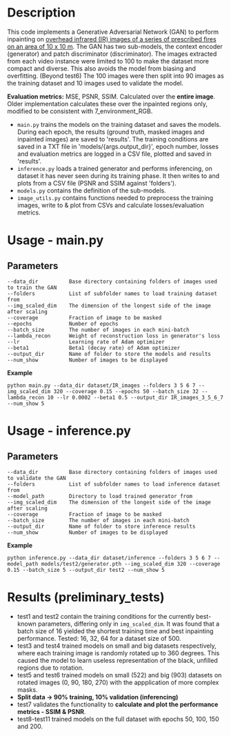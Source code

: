 # Description
This code implements a Generative Adversarial Network (GAN) to perform inpainting on [overhead infrared (IR) images of a series of prescribed fires on an area of 10 x 10 m](https://www.fs.usda.gov/rds/archive/catalog/RDS-2022-0076). The GAN has two sub-models, the context encoder (generator) and patch discriminator (discriminator). The images extracted from each video instance were limited to 100 to make the dataset more compact and diverse. This also avoids the model from biasing and overfitting. (Beyond test6) The 100 images were then split into 90 images as the training dataset and 10 images used to validate the model.

**Evaluation metrics:** MSE, PSNR, SSIM. Calculated over the **entire image**. Older implementation calculates these over the inpainted regions only, modified to be consistent with 7_environment_RGB.

- `main.py` trains the models on the training dataset and saves the models. During each epoch, the results (ground truth, masked images and inpainted images) are saved to 'results'. The training conditions are saved in a TXT file in 'models/{args.output_dir}', epoch number, losses and evaluation metrics are logged in a CSV file, plotted and saved in 'results'.
- `inference.py` loads a trained generator and performs inferencing, on dataset it has never seen during its training phase. It then writes to and plots from a CSV file (PSNR and SSIM against 'folders').
- `models.py` contains the definition of the sub-models.
- `image_utils.py` contains functions needed to preprocess the training images, write to & plot from CSVs and calculate losses/evaluation metrics.

# Usage - main.py
## Parameters
```
--data_dir          Base directory containing folders of images used to train the GAN
--folders           List of subfolder names to load training dataset from
--img_scaled_dim    The dimension of the longest side of the image after scaling
--coverage          Fraction of image to be masked
--epochs            Number of epochs
--batch_size        The number of images in each mini-batch
--lambda_recon      Weight of reconstruction loss in generator's loss
--lr                Learning rate of Adam optimizer
--beta1             Beta1 (decay rate) of Adam optimizer
--output_dir        Name of folder to store the models and results
--num_show          Number of images to be displayed
```

**Example**
```
python main.py --data_dir dataset/IR_images --folders 3 5 6 7 --img_scaled_dim 320 --coverage 0.15 --epochs 50 --batch_size 32 --lambda_recon 10 --lr 0.0002 --beta1 0.5 --output_dir IR_images_3_5_6_7 --num_show 5
```

# Usage - inference.py
## Parameters
```
--data_dir          Base directory containing folders of images used to validate the GAN
--folders           List of subfolder names to load inference dataset from
--model_path        Directory to load trained generator from
--img_scaled_dim    The dimension of the longest side of the image after scaling
--coverage          Fraction of image to be masked
--batch_size        The number of images in each mini-batch
--output_dir        Name of folder to store inference results
--num_show          Number of images to be displayed
```

**Example**
```
python inference.py --data_dir dataset/inference --folders 3 5 6 7 --model_path models/test2/generator.pth --img_scaled_dim 320 --coverage 0.15 --batch_size 5 --output_dir test2 --num_show 5
```

# Results (preliminary_tests)
- test1 and test2 contain the training conditions for the currently best-known parameters, differing only in `img_scaled_dim`. It was found that a batch size of 16 yielded the shortest training time and best inpainting performance. Tested: 16, 32, 64 for a dataset size of 500.
- test3 and test4 trained models on small and big datasets respectively, where each training image is randomly rotated up to 360 degrees. This caused the model to learn useless representation of the black, unfilled regions due to rotation.
- test5 and test6 trained models on small (522) and big (903) datasets on rotated images (0, 90, 180, 270) with the appplication of more complex masks.
- **Split data -> 90% training, 10% validation (inferencing)**
- test7 validates the functionality to **calculate and plot the performance metrics - SSIM & PSNR**.
- test8-test11 trained models on the full dataset with epochs 50, 100, 150 and 200.
